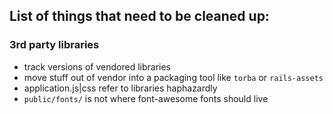 ## List of things that need to be cleaned up:

### 3rd party libraries
* track versions of vendored libraries
* move stuff out of vendor into a packaging tool like `torba` or `rails-assets`
* application.js|css refer to libraries haphazardly
* `public/fonts/` is not where font-awesome fonts should live
